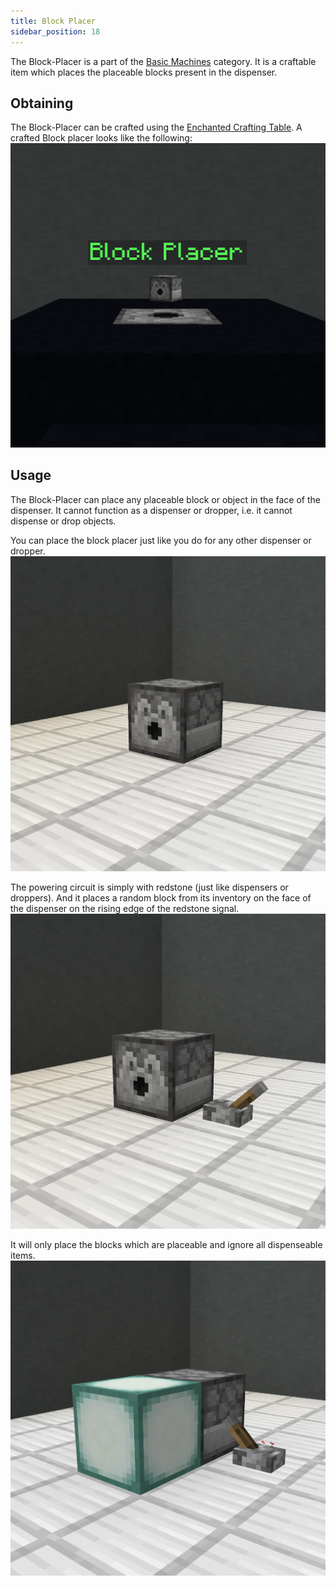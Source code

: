 ```yaml
---
title: Block Placer
sidebar_position: 18
---
```


The Block-Placer is a part of the [Basic Machines](/docs/Slimefun/Basic-Machines) category. It is a craftable item which places the placeable blocks present in the dispenser.

## Obtaining

The Block-Placer can be crafted using the [Enchanted Crafting Table](Enhanced-Crafting-Table). A crafted Block placer looks like the following: ![Block Placer Showcase](https://raw.githubusercontent.com/Slimefun/Slimefun-Wiki/master/images/block-placer-showcase.png)

## Usage

The Block-Placer can place any placeable block or object in the face of the dispenser. It cannot function as a dispenser or dropper, i.e. it cannot dispense or drop objects.

You can place the block placer just like you do for any other dispenser or dropper. ![Block Placer Placed](https://raw.githubusercontent.com/Slimefun/Slimefun-Wiki/master/images/block-placer-placed.png)

The powering circuit is simply with redstone (just like dispensers or droppers). And it places a random block from its inventory on the face of the dispenser on the rising edge of the redstone signal. ![Block Placer Powering](https://raw.githubusercontent.com/Slimefun/Slimefun-Wiki/master/images/block-placer-powering.png)

It will only place the blocks which are placeable and ignore all dispenseable items. ![Block Placer Placing Blocks](https://raw.githubusercontent.com/Slimefun/Slimefun-Wiki/master/images/block-placer-placing.png)

